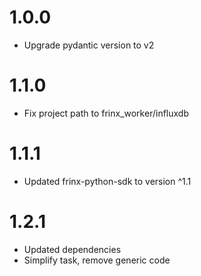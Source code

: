# 1.0.0
- Upgrade pydantic version to v2

# 1.1.0
- Fix project path to frinx_worker/influxdb

# 1.1.1
- Updated frinx-python-sdk to version ^1.1

# 1.2.1
- Updated dependencies
- Simplify task, remove generic code
